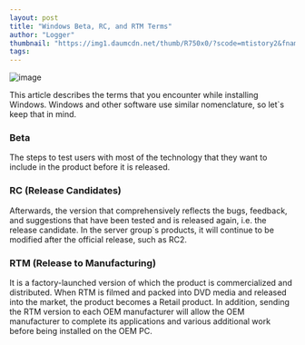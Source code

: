 ```yaml
---
layout: post
title: "Windows Beta, RC, and RTM Terms"
author: "Logger"
thumbnail: "https://img1.daumcdn.net/thumb/R750x0/?scode=mtistory2&fname=https%3A%2F%2Ft1.daumcdn.net%2Fcfile%2Ftistory%2F264044355549BAD932"
tags: 
---
```



![image](https://t1.daumcdn.net/cfile/tistory/264044355549BAD932)

This article describes the terms that you encounter while installing Windows. Windows and other software use similar nomenclature, so let`s keep that in mind.

### Beta

The steps to test users with most of the technology that they want to include in the product before it is released.

### RC (Release Candidates)

Afterwards, the version that comprehensively reflects the bugs, feedback, and suggestions that have been tested and is released again, i.e. the release candidate. In the server group`s products, it will continue to be modified after the official release, such as RC2.

### RTM (Release to Manufacturing)

It is a factory-launched version of which the product is commercialized and distributed. When RTM is filmed and packed into DVD media and released into the market, the product becomes a Retail product. In addition, sending the RTM version to each OEM manufacturer will allow the OEM manufacturer to complete its applications and various additional work before being installed on the OEM PC.